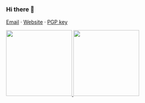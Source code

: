 ### Hi there 👋

[Email](mailto:luit@hollander.email) · [Website](https://morten.dev) · [PGP key](https://keybase.io/luith/pgp_keys.asc?fingerprint=b99069df567fe124514ba091a98b893f81f07057)

<a href="https://github.com/MrLuit">
  <img height="180em" src="https://github-readme-stats.vercel.app/api?username=MrLuit&count_private=true&show_icons=true" />
  <img height="180em" src="https://github-readme-stats.vercel.app/api/top-langs/?username=MrLuit&layout=compact" />
</a>
